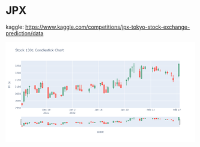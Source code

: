 # JPX
kaggle: https://www.kaggle.com/competitions/jpx-tokyo-stock-exchange-prediction/data

![Candlestick img](asset/candle_1.png)
